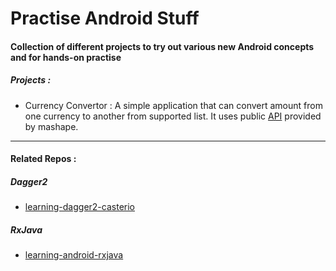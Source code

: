 # Practise Android Stuff

#### Collection of different projects to try out various new Android concepts and for hands-on practise

##### Projects : 

   * Currency Convertor : A simple application that can convert amount from one currency to another from supported list. It uses
     public [API](https://market.mashape.com/warting/currency-converter#convert) provided by mashape. 

---

#### Related Repos :

##### Dagger2  
  * [learning-dagger2-casterio](https://github.com/wahibhaq/learning-dagger2-casterio)

##### RxJava
  * [learning-android-rxjava](https://github.com/wahibhaq/learning-android-rxjava)
